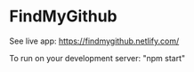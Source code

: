 # FindMyGithub

See live app: https://findmygithub.netlify.com/

To run on your development server: "npm start"
